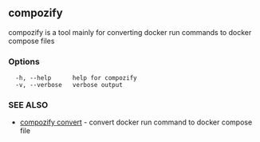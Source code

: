 ## compozify

compozify is a tool mainly for converting docker run commands to docker compose files

### Options

```
  -h, --help      help for compozify
  -v, --verbose   verbose output
```

### SEE ALSO

* [compozify convert](compozify_convert.md)	 - convert docker run command to docker compose file

